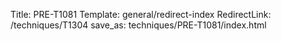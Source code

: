 Title: PRE-T1081
Template: general/redirect-index
RedirectLink: /techniques/T1304
save_as: techniques/PRE-T1081/index.html